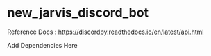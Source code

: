 # new_jarvis_discord_bot

Reference Docs : https://discordpy.readthedocs.io/en/latest/api.html

Add Dependencies Here
